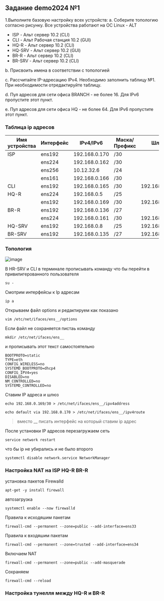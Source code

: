 
## Задание demo2024 №1
1.Выполните базовую настройку всех устройств:
a. Соберите топологию согласно рисунку. Все устройства работают на OC Linux - ALT
- ISP - Альт сервер 10.2 (CLI)
- CLI - Альт Рабочая станция 10.2 (GUI)
- HQ-R - Альт сервер 10.2 (CLI)
- HQ-SRV - Альт сервер 10.2 (GUI)
- BR-R - Альт сервер 10.2 (CLI)
- BR-SRV - Альт сервер 10.2 (CLI)

b. Присвоить имена в соответствии с топологией

c. Рассчитайте IP-адресацию IPv4. Необходимо заполнить таблицу №1. При необходимости отредактируйте таблицу.  

d. Пул адресов для сети офиса BRANCH - не более 16. Для IPv6 пропустите этот пункт.  

e. Пул адресов для сети офиса HQ - не более 64. Для IPv6 пропустите этот пункт.  

### Таблица ip адресов
|Имя устройства|Интерфейс|IPv4/IPv6    |Маска/Префикс|Шлюз         |
|--------------|---------|-------------|-------------|-------------|
|ISP           |ens192   |192.168.0.170|/30          |             |
|              |ens224   |192.168.0.162|/30          |             |
|              |ens256   |10.12.32.6   |/24          |             |
|              |ens161   |192.168.0.166|/30          |             |
|CLI           |ens192   |192.168.0.165|/30          |192.168.0.166|
|HQ-R          |ens224   |192.168.0.5  |/25          |             |
|              |ens192   |192.168.0.169|/30          |192.168.0.170|
|BR-R          |ens192   |192.168.0.136|/27          |             |
|              |ens224   |192.168.0.161|/30          |192.168.0.162|
|HQ-SRV        |ens192   |192.168.0.8  |/25          |192.168.0.5  |
|BR-SRV        |ens192   |192.168.0.135|/27          |192.168.0.136|

### Топология
![image](https://github.com/danakahara19/demo2024/assets/148867574/c8389980-703a-40e6-b500-00f9ff21e9c6)

В HR-SRV и CLI в терминале прописывать команду что бы перейти в привилигерованного пользователя 
```
su -
```
Смотрим интерфейсы к Ip адресам
```
ip a
```
Открываем файл options и редактируем как показано   
```
vim /etc/net/ifaces/ens__/options
```
Если файл не сохраняется пистаь команду 
```
mkdir /etc/net/ifaces/ens__
```
и прописывать этот текст самостоятельно
```
BOOTPROTO=static
TYPE=eth
CONFIG_WIRELESS=no
SYSTEMD_BOOTPROTO=dhcp4
CONFIG_IPV4=yes
DISABLED=no
NM_CONTROLLED=no
SYSTEMD_CONTROLLED=no
```
Ставим IP адреса и шлюз
```
echo 192.168.0.169/30 > /etc/net/ifaces/ens__/ipv4address
```
```
echo default via 192.168.0.170 > /etc/net/ifaces/ens__/ipv4route
```
> вместо __ писать интерфейс на который ставим ip адрес

После установки IP адресов перезагружаем сеть
```
service network restart 
```
что бы ip не убирались и не было второго 
```
systemctl disable network.service NetworkManager
```
### Настройка NAT на ISP HQ-R BR-R
установка пакетов Firewalld
```
apt-get -y install firewall
```
автозагрузка
```     
systemctl enable --now firewalld
```
Правила к исходяшим пакетам
```
firewall-cmd --permanent --zone=public --add-interface=ens33
```
Правила к входяшим пакетам
```
firewall-cmd --permanent --zone=trusted --add-interface=ens34
```
Включаем NAT
```
firewall-cmd --permanent --zone=public --add-masquerade
```
Сохраняем
```
firewall-cmd --reload
```
### Настройка тунелля между HQ-R и BR-R

